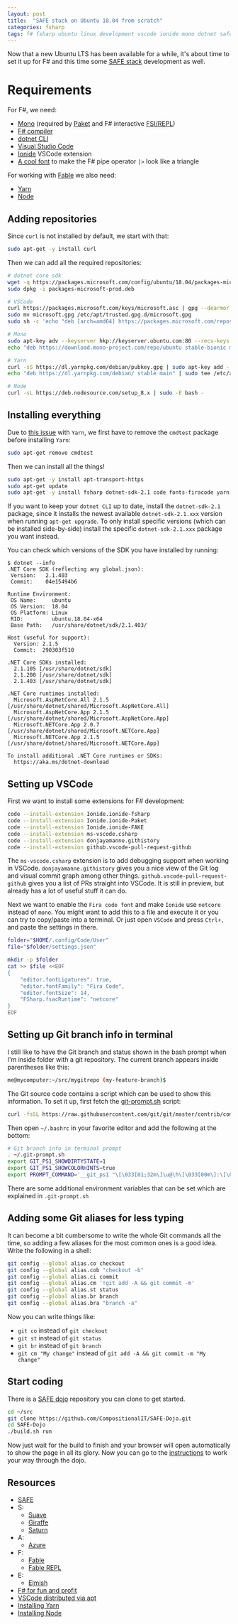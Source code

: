 ```yaml
---
layout: post
title:  "SAFE stack on Ubuntu 18.04 from scratch"
categories: fsharp
tags: f# fsharp ubuntu linux development vscode ionide mono dotnet safe saturn giraffe suave elmish yarn nodejs code
---
```


Now that a new Ubuntu LTS has been available for a while, it's about time to set it up for F# and this time some [SAFE stack](https://safe-stack.github.io) development as well.

# Requirements

For F#, we need:

* [Mono](http://www.mono-project.com/download/#download-lin) (required by [Paket](https://fsprojects.github.io/Paket/) and F# interactive [FSI/REPL](https://repl.it/site/languages/fsharp))
* [F# compiler](http://fsharp.org/use/linux/)
* [dotnet CLI](https://www.microsoft.com/net/learn/get-started/linuxubuntu)
* [Visual Studio Code](https://code.visualstudio.com)
* [Ionide](http://ionide.io) VSCode extension
* [A cool font](https://github.com/tonsky/FiraCode) to make the F# pipe operator `|>` look like a triangle

For working with [Fable](http://fable.io) we also need:

* [Yarn](https://yarnpkg.com/en/docs/install#debian-stable)
* [Node](https://nodejs.org/en/download/)

## Adding repositories

Since `curl` is not installed by default, we start with that:

```bash
sudo apt-get -y install curl
```

Then we can add all the required repositories:

```bash
# dotnet core sdk
wget -q https://packages.microsoft.com/config/ubuntu/18.04/packages-microsoft-prod.deb
sudo dpkg -i packages-microsoft-prod.deb

# VSCode
curl https://packages.microsoft.com/keys/microsoft.asc | gpg --dearmor > microsoft.gpg
sudo mv microsoft.gpg /etc/apt/trusted.gpg.d/microsoft.gpg
sudo sh -c 'echo "deb [arch=amd64] https://packages.microsoft.com/repos/vscode stable main" > /etc/apt/sources.list.d/vscode.list'

# Mono
sudo apt-key adv --keyserver hkp://keyserver.ubuntu.com:80 --recv-keys 3FA7E0328081BFF6A14DA29AA6A19B38D3D831EF
echo "deb https://download.mono-project.com/repo/ubuntu stable-bionic main" | sudo tee /etc/apt/sources.list.d/mono-official-stable.list

# Yarn
curl -sS https://dl.yarnpkg.com/debian/pubkey.gpg | sudo apt-key add -
echo "deb https://dl.yarnpkg.com/debian/ stable main" | sudo tee /etc/apt/sources.list.d/yarn.list

# Node
curl -sL https://deb.nodesource.com/setup_8.x | sudo -E bash -
```

## Installing everything

Due to [this issue](https://github.com/yarnpkg/yarn/issues/2821) with `Yarn`, we first have to remove the `cmdtest` package before installing `Yarn`:

```bash
sudo apt-get remove cmdtest
```

Then we can install all the things!

```bash
sudo apt-get -y install apt-transport-https
sudo apt-get update
sudo apt-get -y install fsharp dotnet-sdk-2.1 code fonts-firacode yarn nodejs
```

If you want to keep your `dotnet CLI` up to date, install the `dotnet-sdk-2.1` package, since it installs the newest available `dotnet-sdk-2.1.xxx` version when running `apt-get upgrade`. To only install specific versions (which can be installed side-by-side) install the specific `dotnet-sdk-2.1.xxx` package you want instead.

You can check which versions of the SDK you have installed by running:

```text
$ dotnet --info
.NET Core SDK (reflecting any global.json):
 Version:   2.1.403
 Commit:    04e15494b6

Runtime Environment:
 OS Name:     ubuntu
 OS Version:  18.04
 OS Platform: Linux
 RID:         ubuntu.18.04-x64
 Base Path:   /usr/share/dotnet/sdk/2.1.403/

Host (useful for support):
  Version: 2.1.5
  Commit:  290303f510

.NET Core SDKs installed:
  2.1.105 [/usr/share/dotnet/sdk]
  2.1.200 [/usr/share/dotnet/sdk]
  2.1.403 [/usr/share/dotnet/sdk]

.NET Core runtimes installed:
  Microsoft.AspNetCore.All 2.1.5 [/usr/share/dotnet/shared/Microsoft.AspNetCore.All]
  Microsoft.AspNetCore.App 2.1.5 [/usr/share/dotnet/shared/Microsoft.AspNetCore.App]
  Microsoft.NETCore.App 2.0.7 [/usr/share/dotnet/shared/Microsoft.NETCore.App]
  Microsoft.NETCore.App 2.1.5 [/usr/share/dotnet/shared/Microsoft.NETCore.App]

To install additional .NET Core runtimes or SDKs:
  https://aka.ms/dotnet-download
```

## Setting up VSCode

First we want to install some extensions for F# development:

```bash
code --install-extension Ionide.ionide-fsharp
code --install-extension Ionide.ionide-Paket
code --install-extension Ionide.ionide-FAKE
code --install-extension ms-vscode.csharp
code --install-extension donjayamanne.githistory
code --install-extension github.vscode-pull-request-github
```

The `ms-vscode.csharp` extension is to add debugging support when working in VSCode. `donjayamanne.githistory` gives you a nice view of the Git log and visual commit graph among other things. `github.vscode-pull-request-github` gives you a list of PRs straight into VSCode. It is still in preview, but already has a lot of useful stuff it can do.

Next we want to enable the `Fira code font` and make `Ionide` use `netcore` instead of `mono`. You might want to add this to a file and execute it or you can try to copy/paste into a terminal. Or just open `VSCode` and press `Ctrl+,` and paste the settings in there.

```bash
folder="$HOME/.config/Code/User"
file="$folder/settings.json"

mkdir -p $folder
cat >> $file <<EOF
{
    "editor.fontLigatures": true,
    "editor.fontFamily": "Fira Code",
    "editor.fontSize": 14,
    "FSharp.fsacRuntime": "netcore"
}
EOF
```

## Setting up Git branch info in terminal

I still like to have the Git branch and status shown in the bash prompt when I'm inside folder with a git repository. The current branch appears inside parentheses like this:

```bash
me@mycomputer:~/src/mygitrepo (my-feature-branch)$
```

The Git source code contains a script which can be used to show this information. To set it up, first fetch the [git-prompt.sh](https://github.com/git/git/blob/master/contrib/completion/git-prompt.sh) script:

```bash
curl -fsSL https://raw.githubusercontent.com/git/git/master/contrib/completion/git-prompt.sh -o .git-prompt.sh
```

Then open `~/.bashrc` in your favorite editor and add the following at the bottom:

```bash
# Git branch info in terminal prompt
. ~/.git-prompt.sh
export GIT_PS1_SHOWDIRTYSTATE=1
export GIT_PS1_SHOWCOLORHINTS=true
export PROMPT_COMMAND='__git_ps1 "\[\033[01;32m\]\u@\h\[\033[00m\]:\[\033[01;34m\]\w\[\033[00m\]" "\\\$ "'
```

There are some additional environment variables that can be set which are explained in `.git-prompt.sh`

## Adding some Git aliases for less typing

It can become a bit cumbersome to write the whole Git commands all the time, so adding a few aliases for the most common ones is a good idea. Write the following in a shell:

```bash
git config --global alias.co checkout
git config --global alias.cob "checkout -b"
git config --global alias.ci commit
git config --global alias.cm '!git add -A && git commit -m'
git config --global alias.st status
git config --global alias.br branch
git config --global alias.bra "branch -a"
```

Now you can write things like:

* `git co` instead of `git checkout`
* `git st` instead of `git status`
* `git br` instead of `git branch`
* `git cm "My change"` instead of `git add -A && git commit -m "My change"`

## Start coding

There is a [SAFE dojo](https://github.com/CompositionalIT/SAFE-Dojo) repository you can clone to get started.

```bash
cd ~/src
git clone https://github.com/CompositionalIT/SAFE-Dojo.git
cd SAFE-Dojo
./build.sh run
```

Now just wait for the build to finish and your browser will open automatically to show the page in all its glory. Now you can go to the [instructions](https://github.com/CompositionalIT/SAFE-Dojo/blob/master/Instructions.md) to work your way through the dojo.

## Resources

* [SAFE](https://safe-stack.github.io)
* S:
  * [Suave](https://suave.io)
  * [Giraffe](https://github.com/giraffe-fsharp/Giraffe)
  * [Saturn](https://saturnframework.org)
* A:
  * [Azure](https://compositional-it.com/blog/2017/09-19-safe-cloud/index.html)
* F:
  * [Fable](http://fable.io)
  * [Fable REPL](http://fable.io/repl2/)
* E:
  * [Elmish](https://elmish.github.io)
* [F# for fun and profit](https://fsharpforfunandprofit.com)
* [VSCode distributed via apt](https://github.com/Microsoft/vscode/issues/2973)
* [Installing Yarn](https://yarnpkg.com/lang/en/docs/install/#debian-stable)
* [Installing Node](https://nodejs.org/en/download/package-manager/#debian-and-ubuntu-based-linux-distributions)
